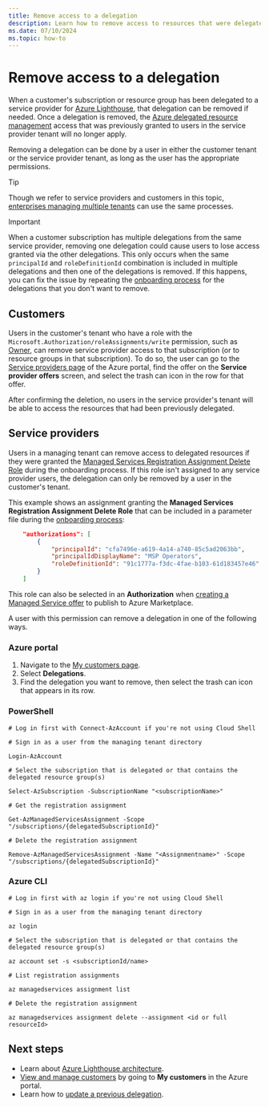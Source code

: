 ```yaml
---
title: Remove access to a delegation
description: Learn how to remove access to resources that were delegated to a service provider for Azure Lighthouse.
ms.date: 07/10/2024
ms.topic: how-to 
---
```


# Remove access to a delegation

When a customer's subscription or resource group has been delegated to a service provider for [Azure Lighthouse](../overview.md), that delegation can be removed if needed. Once a delegation is removed, the [Azure delegated resource management](../concepts/architecture.md) access that was previously granted to users in the service provider tenant will no longer apply.

Removing a delegation can be done by a user in either the customer tenant or the service provider tenant, as long as the user has the appropriate permissions.

> [!TIP]
> Though we refer to service providers and customers in this topic, [enterprises managing multiple tenants](../concepts/enterprise.md) can use the same processes.

> [!IMPORTANT]
> When a customer subscription has multiple delegations from the same service provider, removing one delegation could cause users to lose access granted via the other delegations. This only occurs when the same `principalId` and `roleDefinitionId` combination is included in multiple delegations and then one of the delegations is removed. If this happens, you can fix the issue by repeating the [onboarding process](onboard-customer.md) for the delegations that you don't want to remove.

## Customers

Users in the customer's tenant who have a role with the `Microsoft.Authorization/roleAssignments/write` permission, such as [Owner](/azure/role-based-access-control/built-in-roles#owner), can remove service provider access to that subscription (or to resource groups in that subscription). To do so, the user can go to the [Service providers page](view-manage-service-providers.md#remove-service-provider-offers) of the Azure portal, find the offer on the **Service provider offers** screen, and select the trash can icon in the row for that offer.

After confirming the deletion, no users in the service provider's tenant will be able to access the resources that had been previously delegated.

## Service providers

Users in a managing tenant can remove access to delegated resources if they were granted the [Managed Services Registration Assignment Delete Role](/azure/role-based-access-control/built-in-roles#managed-services-registration-assignment-delete-role) during the onboarding process. If this role isn't assigned to any service provider users, the delegation can only be removed by a user in the customer's tenant.

This example shows an assignment granting the **Managed Services Registration Assignment Delete Role** that can be included in a parameter file during the [onboarding process](onboard-customer.md):

```json
    "authorizations": [ 
        { 
            "principalId": "cfa7496e-a619-4a14-a740-85c5ad2063bb", 
            "principalIdDisplayName": "MSP Operators", 
            "roleDefinitionId": "91c1777a-f3dc-4fae-b103-61d183457e46" 
        } 
    ] 
```

This role can also be selected in an **Authorization** when [creating a Managed Service offer](/azure/marketplace/plan-managed-service-offer) to publish to Azure Marketplace.

A user with this permission can remove a delegation in one of the following ways.

### Azure portal

1. Navigate to the [My customers page](view-manage-customers.md).
2. Select **Delegations**.
3. Find the delegation you want to remove, then select the trash can icon that appears in its row.

### PowerShell

```azurepowershell-interactive
# Log in first with Connect-AzAccount if you're not using Cloud Shell

# Sign in as a user from the managing tenant directory 

Login-AzAccount

# Select the subscription that is delegated or that contains the delegated resource group(s)

Select-AzSubscription -SubscriptionName "<subscriptionName>"

# Get the registration assignment

Get-AzManagedServicesAssignment -Scope "/subscriptions/{delegatedSubscriptionId}"

# Delete the registration assignment

Remove-AzManagedServicesAssignment -Name "<Assignmentname>" -Scope "/subscriptions/{delegatedSubscriptionId}"
```

### Azure CLI

```azurecli-interactive
# Log in first with az login if you're not using Cloud Shell

# Sign in as a user from the managing tenant directory

az login

# Select the subscription that is delegated or that contains the delegated resource group(s)

az account set -s <subscriptionId/name>

# List registration assignments

az managedservices assignment list

# Delete the registration assignment

az managedservices assignment delete --assignment <id or full resourceId>
```

## Next steps

- Learn about [Azure Lighthouse architecture](../concepts/architecture.md).
- [View and manage customers](view-manage-customers.md) by going to **My customers** in the Azure portal.
- Learn how to [update a previous delegation](update-delegation.md).
